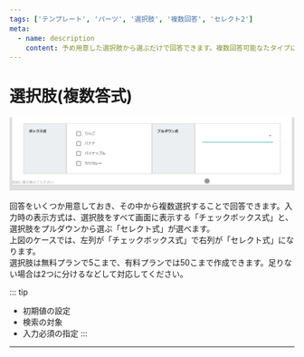 ```yaml
---
tags: ['テンプレート', 'パーツ', '選択肢', '複数回答', 'セレクト2']
meta:
  - name: description
    content: 予め用意した選択肢から選ぶだけで回答できます。複数回答可能なたタイプになります。
---
```

# 選択肢(複数答式)
![選択肢の入力](./template/select2.gif)

回答をいくつか用意しておき、その中から複数選択することで回答できます。入力時の表示方式は、選択肢をすべて画面に表示する「チェックボックス式」と、選択肢をプルダウンから選ぶ「セレクト式」が選べます。  
上図のケースでは、左列が「チェックボックス式」で右列が「セレクト式」になります。  
選択肢は無料プランで5こまで、有料プランでは50こまで作成できます。足りない場合は2つに分けるなどして対応してください。  

::: tip
- 初期値の設定
- 検索の対象
- 入力必須の指定
:::
---
<SampleSelect2 />